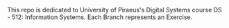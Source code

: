 This repo is dedicated to University of Piraeus's Digital Systems course DS - 512: Information Systems.
Each Branch represents an Exercise.
